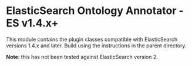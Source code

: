 # ElasticSearch Ontology Annotator - ES v1.4.x+

This module contains the plugin classes compatible with ElasticSearch
versions 1.4.x and later. Build using the instructions in the parent directory.

**Note**: this has not been tested against ElasticSearch version 2.

